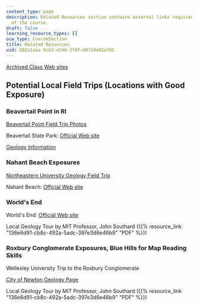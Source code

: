 ```yaml
---
content_type: page
description: Related Resources section contains external links required for the understanding
  of the course.
draft: false
learning_resource_types: []
ocw_type: CourseSection
title: Related Resources
uid: 582a1aaa-9cb2-e546-3f07-6072de02e782
---
```

[Archived Class Web sites](http://web.mit.edu/12.114/05_fall/www/)

## Potential Local Field Trips (Locations with Good Exposure)

### Beavertail Point in RI

[Beavertail Point Field Trip Photos](http://web.mit.edu/12.114/05_fall/www/images/2005.09.19_bevertail/index.html)

Beavertail State Park: [Official Web site](https://riparks.ri.gov/parks/beavertail-state-park)

[Geology Information](https://bestcrystals.com/)

### Nahant Beach Exposures

[Northeastern University Geology Field Trip](https://cos.northeastern.edu/marinescience/outreach/field-trips-to-the-msc/)

Nahant Beach: [Official Web site](https://essexheritage.org/attractions/lynnnahant-beach-reservation)

### World's End

World's End: [Official Web site](http://www.thetrustees.org/places-to-visit/south-of-boston/worlds-end.html)

Local Geology Tour by MIT Professor, John Southard ({{% resource_link "136e6d91-cb8c-492a-5adc-397e3d6e46b9" "PDF" %}})

### Roxbury Conglomerate Exposures, Blue Hills for Map Reading Skills

Wellesley University Trip to the Roxbury Conglomerate

[City of Newton Geology Page](https://www.newtonma.gov/government/planning/boards-commissions/conservation-commission/public-education-and-involvement/geology-of-newton)

Local Geology Tour by MIT Professor, John Southard ({{% resource_link "136e6d91-cb8c-492a-5adc-397e3d6e46b9" "PDF" %}})